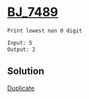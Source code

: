 # [BJ_7489](https://acmicpc.net/problem/7489)

```en
Print lowest non 0 digit
```

```txt
Input: 5
Output: 2
```

## Solution

[Duplicate](./BJ_2553.md)

